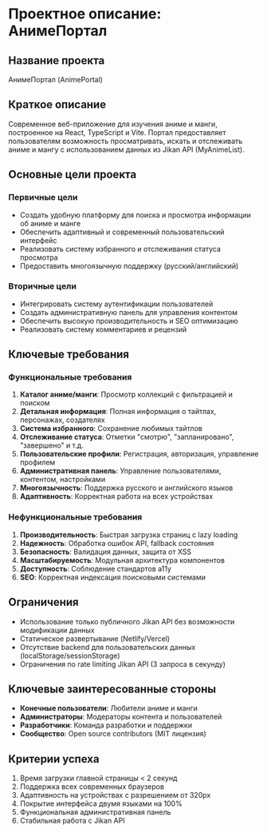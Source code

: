 # Проектное описание: АнимеПортал

## Название проекта
АнимеПортал (AnimePortal)

## Краткое описание
Современное веб-приложение для изучения аниме и манги, построенное на React, TypeScript и Vite. Портал предоставляет пользователям возможность просматривать, искать и отслеживать аниме и мангу с использованием данных из Jikan API (MyAnimeList).

## Основные цели проекта

### Первичные цели
- Создать удобную платформу для поиска и просмотра информации об аниме и манге
- Обеспечить адаптивный и современный пользовательский интерфейс
- Реализовать систему избранного и отслеживания статуса просмотра
- Предоставить многоязычную поддержку (русский/английский)

### Вторичные цели  
- Интегрировать систему аутентификации пользователей
- Создать административную панель для управления контентом
- Обеспечить высокую производительность и SEO оптимизацию
- Реализовать систему комментариев и рецензий

## Ключевые требования

### Функциональные требования
1. **Каталог аниме/манги**: Просмотр коллекций с фильтрацией и поиском
2. **Детальная информация**: Полная информация о тайтлах, персонажах, создателях
3. **Система избранного**: Сохранение любимых тайтлов
4. **Отслеживание статуса**: Отметки "смотрю", "запланировано", "завершено" и т.д.
5. **Пользовательские профили**: Регистрация, авторизация, управление профилем
6. **Административная панель**: Управление пользователями, контентом, настройками
7. **Многоязычность**: Поддержка русского и английского языков
8. **Адаптивность**: Корректная работа на всех устройствах

### Нефункциональные требования  
1. **Производительность**: Быстрая загрузка страниц с lazy loading
2. **Надежность**: Обработка ошибок API, fallback состояния
3. **Безопасность**: Валидация данных, защита от XSS
4. **Масштабируемость**: Модульная архитектура компонентов
5. **Доступность**: Соблюдение стандартов a11y
6. **SEO**: Корректная индексация поисковыми системами

## Ограничения
- Использование только публичного Jikan API без возможности модификации данных
- Статическое развертывание (Netlify/Vercel)
- Отсутствие backend для пользовательских данных (localStorage/sessionStorage)
- Ограничения по rate limiting Jikan API (3 запроса в секунду)

## Ключевые заинтересованные стороны
- **Конечные пользователи**: Любители аниме и манги
- **Администраторы**: Модераторы контента и пользователей  
- **Разработчики**: Команда разработки и поддержки
- **Сообщество**: Open source contributors (MIT лицензия)

## Критерии успеха
1. Время загрузки главной страницы < 2 секунд
2. Поддержка всех современных браузеров
3. Адаптивность на устройствах с разрешением от 320px
4. Покрытие интерфейса двумя языками на 100%
5. Функциональная административная панель
6. Стабильная работа с Jikan API 